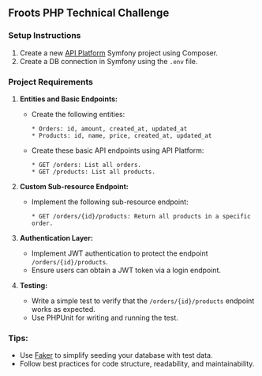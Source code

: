## Froots PHP Technical Challenge

### Setup Instructions
1. Create a new [API Platform](https://api-platform.com/) Symfony project using Composer.
2. Create a DB connection in Symfony using the `.env` file.

### Project Requirements

1. **Entities and Basic Endpoints:**
   - Create the following entities:
     ```plaintext
     * Orders: id, amount, created_at, updated_at
     * Products: id, name, price, created_at, updated_at
     ```
   - Create these basic API endpoints using API Platform:
     ```plaintext
     * GET /orders: List all orders.
     * GET /products: List all products.
     ```

2. **Custom Sub-resource Endpoint:**
   - Implement the following sub-resource endpoint:
     ```plaintext
     * GET /orders/{id}/products: Return all products in a specific order.
     ```

3. **Authentication Layer:**
   - Implement JWT authentication to protect the endpoint `/orders/{id}/products`.
   - Ensure users can obtain a JWT token via a login endpoint.

4. **Testing:**
   - Write a simple test to verify that the `/orders/{id}/products` endpoint works as expected.
   - Use PHPUnit for writing and running the test.

### Tips:
- Use [Faker](https://github.com/fzaninotto/Faker) to simplify seeding your database with test data.
- Follow best practices for code structure, readability, and maintainability.